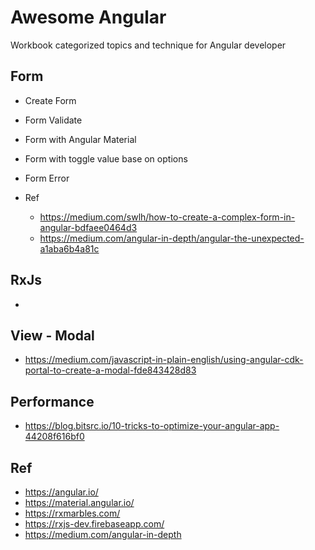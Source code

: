 # Awesome Angular
Workbook categorized topics and technique for Angular developer 


## Form
- Create Form
- Form Validate
- Form with Angular Material
- Form with toggle value base on options
- Form Error

- Ref
    * https://medium.com/swlh/how-to-create-a-complex-form-in-angular-bdfaee0464d3
    * https://medium.com/angular-in-depth/angular-the-unexpected-a1aba6b4a81c

## RxJs
- 

## View - Modal
- https://medium.com/javascript-in-plain-english/using-angular-cdk-portal-to-create-a-modal-fde843428d83

## Performance
- https://blog.bitsrc.io/10-tricks-to-optimize-your-angular-app-44208f616bf0

## Ref
- https://angular.io/
- https://material.angular.io/
- https://rxmarbles.com/
- https://rxjs-dev.firebaseapp.com/
- https://medium.com/angular-in-depth
